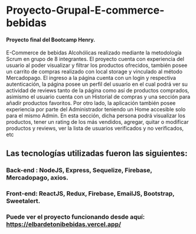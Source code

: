 # Proyecto-Grupal-E-commerce-bebidas

#### Proyecto final del Bootcamp Henry.
E-Commerce de bebidas Alcohólicas realizado mediante la metodología Scrum en grupo de 8 integrantes.
El proyecto cuenta con experiencia del usuario al poder visualizar y filtrar los productos ofrecidos, también posee un carrito de compras realizado con local storage y vinculado al método Mercadopago. El ingreso a la página cuenta con un login y respectiva autenticación, la página posee un perfil del usuario en el cual podrá ver su actividad de reviews tanto de la página como así de productos comprados, asimismo el usuario cuenta con un Historial de compras y una sección para añadir productos favoritos. 
Por otro lado, la aplicación también posee experiencia por parte del Administrador teniendo un Home accesible solo para el mismo Admin. En esta sección, dicha persona podrá visualizar los productos, tener un rating de los más vendidos, agregar, quitar o modificar productos y reviews, ver la lista de usuarios verificados y no verificados, etc

##  Las tecnologías utilizadas fueron las siguientes:
### Back-end : NodeJS, Express, Sequelize, Firebase, Mercadopago, axios.
### Front-end: ReactJS, Redux, Firebase, EmailJS, Bootstrap, Sweetalert.

### Puede ver el proyecto funcionando desde aquí: https://elbardetonibebidas.vercel.app/
